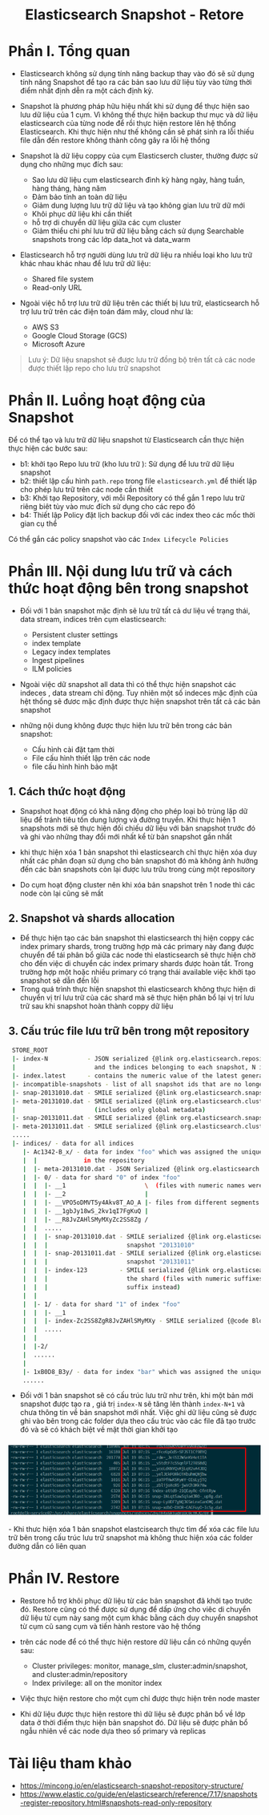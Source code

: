 <h1 align="center">Elasticsearch Snapshot - Retore</h1>

# Phần I. Tổng quan
- Elasticsearch không sử dụng tính năng backup thay vào đó sẽ sử dụng tính năng Snapshot để tạo ra các bản sao lưu dữ liệu tùy vào từng thời điểm nhất định dễn ra một cách định kỳ.
- Snapshot là phương pháp hữu hiệu nhất khi sử dụng để thực hiện sao lưu dữ liệu của 1 cụm. Vì không thế thực hiện backup thư mục và dữ liệu elasticsearch của từng node để rồi thực hiện restore lên hệ thống Elasticsearch. Khi thực hiện như thế không cần sẽ phát sinh ra lỗi thiếu file dẫn đến restore không thành công gây ra lỗi hệ thống 

- Snapshot là dữ liệu coppy của cụm Elasticserch cluster, thường được sử dụng cho những mục đích sau:
  - Sao lưu dữ liệu cụm elasticsearch đình kỳ hàng ngày, hàng tuần, hàng tháng, hàng năm
  - Đảm bảo tính an toàn dữ liệu 
  - Giảm dung lượng lưu trữ dữ liệu và tạo không gian lưu trữ dữ mới
  - Khôi phục dữ liệu khi cần thiết
  - hỗ trợ di chuyển dữ liệu giữa các cụm cluster
  - Giảm thiểu chi phí lưu trữ dữ liệu bằng cách sử dụng Searchable snapshots trong các lớp data_hot và data_warm

- Elasticsearch hỗ trợ người dùng lưu trữ dữ liệu ra nhiều loại kho lưu trữ khác nhau khác nhau để lưu trữ dữ liệu:
  - Shared file system
  - Read-only URL
- Ngoài việc hỗ trợ lưu trữ  dữ liệu trên các thiết bị lưu trữ, elasticsearch hỗ trợ lưu trữ trên các điện toán đám mây, cloud như là:
  - AWS S3
  - Google Cloud Storage (GCS)
  - Microsoft Azure

> Lưu ý: Dữ liệu snapshot sẽ được lưu trữ đồng bộ trên tất cả các node được thiết lập repo cho lưu trữ snapshot
# Phần II. Luồng hoạt động của Snapshot
Để có thể tạo và lưu trữ dữ liệu snapshot từ Elasticsearch cần thực hiện thực hiện các bước sau:
- b1: khởi tạo Repo lưu trữ (kho lưu trữ ): Sử dụng để lưu trữ dữ liệu snapshot
- b2: thiết lập cấu hình `path.repo` trong file `elasticsearch.yml` để thiết lập cho phép lưu trữ trên các node cần thiết
- b3: Khởi tạo Repository, với mỗi Repository có thể gắn 1 repo lưu trữ riêng biêt tùy vào mưc đích sử dụng cho các repo đó
- b4: Thiết lập Policy đặt lịch backup đối với các index theo các mốc thời gian cụ thể


Có thể gắn các policy snapshot vào các `Index Lifecycle Policies`

# Phần III. Nội dung lưu trữ và cách thức hoạt động bên trong snapshot

- Đối với 1 bản snapshot mặc định sẽ lưu trữ tất cả dư liệu về trạng thái, data stream, indices trên cụm elasticsearch:
  - Persistent cluster settings
  - index template
  - Legacy index templates
  - Ingest pipelines
  - ILM policies

- Ngoài việc dữ snapshot all data thì có thể thực hiện snapshot các indeces , data stream chỉ động. Tuy nhiên một số indeces mặc định của hệt thống sẽ đươc mặc định được thực hiện snapshot trên tất cả các bản snapshot

- những nội dung không được thực hiện lưu trữ bên trong các bản snapshot:
  - Cấu hình cài đặt tạm thời
  - File cấu hình thiết lập trên các node
  - file cấu hình hình bảo mật


## 1. Cách thức hoạt động

- Snapshot hoạt động có khả năng động cho phép loại bỏ trùng lặp dữ liệu để tránh tiêu tốn dung lượng và đường truyền. Khi thực hiện 1 snapshots mới sẽ thực hiện đối chiếu dữ liệu với bản snapshot trước đó và ghi vào những thay đổi mới nhất kể từ bản snapshot gần nhất
- khi thực hiện xóa 1 bản snapshot thì elasticsearch chỉ thực hiện xóa duy nhất các phân đoạn sử dụng cho bản snapshot đó mà không ảnh hưởng đến các bản snapshots còn lại được lưu trữu trong cùng một repository

- Do cụm hoạt động cluster nên khi xóa bản snapshot trên 1 node thì các node còn lại cũng sẽ mất
## 2. Snapshot và shards allocation

- Để thực hiện tạo các bản snapshot thì elasticsearch thị hiện coppy các index primary shards, trong trường hợp mà các primary này đang được chuyển để tái phân bổ giữa các node thì elasticsearch sẽ thực hiện chờ cho đến việc di chuyển các index primary shards được hoàn tất. Trong trường hợp một hoặc nhiều primary có trạng thái available việc khởi tạo snapshot sẽ dẫn đến lỗi
- Trong quá trình thực hiện snapshot thì elasticsearch không thực hiện di chuyển vị trí lưu trữ của các shard mà sẽ thực hiện phân bổ lại vị trí lưu trữ sau khi snapshot hoàn thành coppy dữ liệu 

## 3. Cấu trúc file lưu trữ bên trong một repository
```sh
 STORE_ROOT
 |- index-N           - JSON serialized {@link org.elasticsearch.repositories.RepositoryData} containing a list of all snapshot ids
 |                      and the indices belonging to each snapshot, N is the generation of the file
 |- index.latest      - contains the numeric value of the latest generation of the index file (i.e. N from above)
 |- incompatible-snapshots - list of all snapshot ids that are no longer compatible with the current version of the cluster
 |- snap-20131010.dat - SMILE serialized {@link org.elasticsearch.snapshots.SnapshotInfo} for snapshot "20131010"
 |- meta-20131010.dat - SMILE serialized {@link org.elasticsearch.cluster.metadata.Metadata } for snapshot "20131010"
 |                      (includes only global metadata)
 |- snap-20131011.dat - SMILE serialized {@link org.elasticsearch.snapshots.SnapshotInfo} for snapshot "20131011"
 |- meta-20131011.dat - SMILE serialized {@link org.elasticsearch.cluster.metadata.Metadata } for snapshot "20131011"
 .....
 |- indices/ - data for all indices
    |- Ac1342-B_x/ - data for index "foo" which was assigned the unique id Ac1342-B_x (not to be confused with the actual index uuid)
    |  |             in the repository
    |  |- meta-20131010.dat - JSON Serialized {@link org.elasticsearch.cluster.metadata.IndexMetadata} for index "foo"
    |  |- 0/ - data for shard "0" of index "foo"
    |  |  |- __1                      \  (files with numeric names were created by older ES versions)
    |  |  |- __2                      |
    |  |  |- __VPO5oDMVT5y4Akv8T_AO_A |- files from different segments see snap-* for their mappings to real segment files
    |  |  |- __1gbJy18wS_2kv1qI7FgKuQ |
    |  |  |- __R8JvZAHlSMyMXyZc2SS8Zg /
    |  |  .....
    |  |  |- snap-20131010.dat - SMILE serialized {@link org.elasticsearch.index.snapshots.blobstore.BlobStoreIndexShardSnapshot} for
    |  |  |                      snapshot "20131010"
    |  |  |- snap-20131011.dat - SMILE serialized {@link org.elasticsearch.index.snapshots.blobstore.BlobStoreIndexShardSnapshot} for
    |  |  |                      snapshot "20131011"
    |  |  |- index-123         - SMILE serialized {@link org.elasticsearch.index.snapshots.blobstore.BlobStoreIndexShardSnapshots} for
    |  |  |                      the shard (files with numeric suffixes were created by older versions, newer ES versions use a uuid
    |  |  |                      suffix instead)
    |  |
    |  |- 1/ - data for shard "1" of index "foo"
    |  |  |- __1
    |  |  |- index-Zc2SS8ZgR8JvZAHlSMyMXy - SMILE serialized {@code BlobStoreIndexShardSnapshots} for the shard
    |  |  .....
    |  |
    |  |-2/
    |  ......
    |
    |- 1xB0D8_B3y/ - data for index "bar" which was assigned the unique id of 1xB0D8_B3y in the repository
    ......
```

- Đối với 1 bản snapshot sẽ có cấu trúc lưu trữ như trên, khi một bản mới snapshot được tạo ra , giá trị `index-N` sẽ tăng lên thành `index-N+1` và chưa thông tin về bản snapshot mới nhất. Việc ghi dữ liệu cũng sẽ được ghi vào bên trong các folder dựa theo cấu trúc vào các file đã tạo trước đó và sẽ có khách biệt về mặt thời gian khởi tạo
<h3 align="center"><img src="../../../../../../ELK-Stack/03-Images/dosc/74.png"></h3>
- Khi thưc hiện xóa 1 bản snapshot elastcisearch thực tìm đế xóa các file lưu trữ bên trong cấu trúc lưu trữ snapshot mà không thưc hiện xóa các folder đường dẫn có liên quan

# Phần IV. Restore
- Restore hỗ trợ khôi phục dữ liệu từ các bản snapshot đã khởi tạo trước đó. Restore cũng có thể được sử dụng để dấp ứng cho viêc di chuyển dữ liệu từ cụm này sang một cụm khác bằng cách duy chuyển snapshot từ cụm cũ sang cụm và tiến hành restore vào hệ thống 
- trên các node để có thể thực hiện restore dữ liệu cần có những quyền sau:
  - Cluster privileges: monitor, manage_slm, cluster:admin/snapshot, and cluster:admin/repository
  - Index privilege: all on the monitor index

- Việc thực hiện restore cho một cụm chỉ được thực hiện trên node master

- Khi dữ liệu được thực hiện restore thì dữ liệu sẽ được phân bổ về lớp data ở thời điểm thực hiện bản snapshot đó. Dữ liệu sẽ được phân bổ ngẫu nhiên về các node dựa theo số primary và replicas




# Tài liệu tham khảo

- https://mincong.io/en/elasticsearch-snapshot-repository-structure/
- https://www.elastic.co/guide/en/elasticsearch/reference/7.17/snapshots-register-repository.html#snapshots-read-only-repository